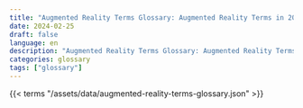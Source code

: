 ```yaml
---
title: "Augmented Reality Terms Glossary: Augmented Reality Terms in 2024"  
date: 2024-02-25
draft: false
language: en
description: "Augmented Reality Terms Glossary: Augmented Reality Terms in 2024 | Augmented Reality Terms Glossary"
categories: glossary
tags: ["glossary"]
---
```


{{< terms "/assets/data/augmented-reality-terms-glossary.json" >}}